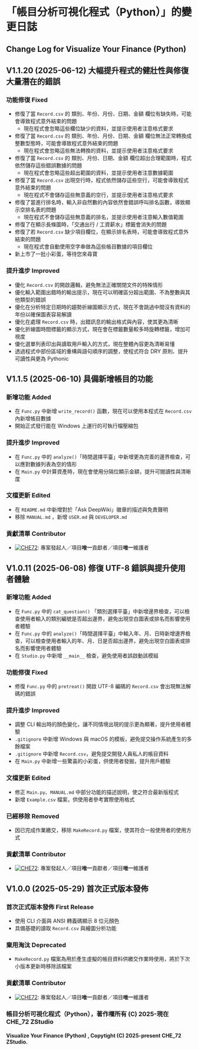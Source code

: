 # 「帳目分析可視化程式（Python）」的變更日誌
## Change Log for Visualize Your Finance (Python)

## V1.1.20 (2025-06-12) 大幅提升程式的健壯性與修復大量潛在的錯誤
### 功能修復 Fixed
- 修復了當 `Record.csv` 的 類別、年份、月份、日期、金額 欄位有缺失時，可能會導致程式意外結束的問題
    - 現在程式會忽略這些欄位缺少的資料，並提示使用者注意格式要求
- 修復了當 `Record.csv` 的 類別、年份、月份、日期、金額 欄位無法正常轉換成整數型態時，可能會導致程式意外結束的問題
    - 現在程式會忽略這些無法轉換的資料，並提示使用者注意格式要求
- 修復了當 `Record.csv` 的 類別、月份、日期、金額 欄位超出合理範圍時，程式依然儲存這些錯誤數據的問題
    - 現在程式會忽略這些超出範圍的資料，並提示使用者注意數據範圍
- 修復了當 `Record.csv` 出現空行時，程式依然儲存這些空行，可能會導致程式意外結束的問題
    - 現在程式不會儲存這些無意義的空行，並提示使用者注意格式要求
- 修復了當進行排名時，輸入非自然數的內容依然會錯誤呼叫排名函數，導致顯示空排名表的問題
    - 現在程式不會儲存這些無意義的排名，並提示使用者注意輸入數值範圍
- 修復了在顯示長條圖時，「交通出行 / 工資薪水」標籤會消失的問題
- 修復了若 `Record.csv` 缺少項目欄位，在顯示排名表時，可能會導致程式意外結束的問題
    - 現在程式會自動使用空字串做為這些帳目數據的項目欄位
- 新上市了一批小彩蛋，等待您來尋寶
### 提升進步 Improved
- 優化 `Record.csv` 的開啟邏輯，避免無法正確關閉文件的特殊情形
- 優化輸入範圍出錯時的輸出提示，現在可以明確區分超出範圍、不為整數與其他類型的錯誤
- 優化在分析特定日期時的趨勢折線圖顯示方式，現在不會跳過中間沒有資料的年份以確保圖表容易解讀
- 優化在處理 `Record.csv` 時，出錯訊息的輸出格式與內容，使其更為清晰
- 優化折線圖時間標籤的顯示方式，現在會在標籤數量較多時旋轉標籤，增加可視度
- 優化選單列表印出與讀取用戶輸入的方式，現在整體內容更為清晰易懂
- 透過程式中部份區域的重構與語句順序的調整，使程式符合 DRY 原則、提升可讀性與更為 Pythonic

## V1.1.5 (2025-06-10) 具備新增帳目的功能
### 新增功能 Added
- 在 `Func.py` 中新增 `write_record()` 函數，現在可以使用本程式在 `Record.csv` 內新增帳目數據  
- 開始正式發行能在 Windows 上運行的可執行檔壓縮包
### 提升進步 Improved
- 在 `Func.py` 中的 `analyze()`「時間選擇平臺」中新增更為完善的邊界檢查，可以應對數據列表為空的情形  
- 在 `Main.py` 中計算資產時，現在會使用分隔位顯示金額，提升可閱讀性與清晰度  
### 文檔更新 Edited
- 在 `README.md` 中新增對於「Ask DeepWiki」徽章的描述與免責聲明  
- 移除 `MANUAL.md` ，新增 `USER.md` 與 `DEVELOPER.md`  
### 貢獻清單 Contributor
- [![CHE72](https://img.shields.io/badge/CHE72-181717.svg?logo=github&logoColor=white)](https://github.com/CHE72): 專案發起人／項目**唯一**貢獻者／項目**唯一**維護者  

## V1.0.11 (2025-06-08) 修復 UTF-8 錯誤與提升使用者體驗
### 新增功能 Added
- 在 `Func.py` 中的 `cat_question()` 「類別選擇平臺」中新增邊界檢查，可以檢查使用者輸入的類別編號是否超出邊界，避免出現空白圖表或排名而影響使用者體驗
- 在 `Func.py` 中的 `analyze()`「時間選擇平臺」中輸入年、月、日時新增邊界檢查，可以檢查使用者輸入的年、月、日是否超出邊界，避免出現空白圖表或排名而影響使用者體驗
- 在 `Studio.py` 中新增 `__main__` 檢查，避免使用者誤啟動該模組
### 功能修復 Fixed
- 修復 `Func.py` 中的 `pretreat()` 開啟 UTF-8 編碼的 `Record.csv` 會出現無法解碼的錯誤
### 提升進步 Improved
- 調整 CLI 輸出時的顏色變化，讓不同情境出現的提示更為顯著，提升使用者體驗
- `.gitignore` 中新增 Windows 與 macOS 的模板，避免提交操作系統產生的多餘檔案
- `.gitignore` 中新增 `Record.csv`，避免提交開發人員私人的帳目資料
- 在 `Main.py` 中新增一些驚喜的小彩蛋，供使用者發掘，提升用戶體驗
### 文檔更新 Edited
- 修正 `Main.py`、`MANUAL.md` 中部分功能的描述說明，使之符合最新版程式
- 新增 `Example.csv` 檔案，供使用者參考實際使用格式
### 已經移除 Removed
- 因已完成作業繳交，移除 `MakeRecord.py` 檔案，使其符合一般使用者的使用方式
### 貢獻清單 Contributor
- [![CHE72](https://img.shields.io/badge/CHE72-181717.svg?logo=github&logoColor=white)](https://github.com/CHE72): 專案發起人／項目**唯一**貢獻者／項目**唯一**維護者  

## V1.0.0 (2025-05-29) 首次正式版本發佈
### 首次正式版本發佈 First Release
- 使用 CLI 介面與 ANSI 轉義碼顯示 8 位元顏色
- 具備基礎的讀取 `Record.csv` 與繪圖分析功能
### 棄用淘汰 Deprecated
- `MakeRecord.py` 檔案為用於產生虛擬的帳目資料供繳交作業時使用，將於下次小版本更新時移除該檔案
### 貢獻清單 Contributor
- [![CHE72](https://img.shields.io/badge/CHE72-181717.svg?logo=github&logoColor=white)](https://github.com/CHE72): 專案發起人／項目**唯一**貢獻者／項目**唯一**維護者  

### 帳目分析可視化程式（Python），著作權所有 (C) 2025-現在 CHE_72 ZStudio
#### Visualize Your Finance (Python) , Copytight (C) 2025-present CHE_72 ZStudio.
